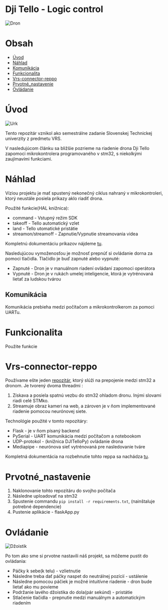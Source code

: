 # Dji Tello - Logic control


![Dron](https://i.ytimg.com/vi/nZ1o8TMZymE/maxresdefault.jpg)


# Obsah

- [Úvod](#Úvod)
- [Náhlad](#Náhlad)
- [Komunikácia](#Komunikácia)
- [Funkcionalita](#Funkcionalita)
- [Vrs-connector-reppo](#Vrs-connector-reppo)
- [Prvotné_nastavenie](#Prvotné_nastavenie)
- [Ovládanie](#Ovládanie)


# Úvod

![Urk](https://scontent.fbts10-1.fna.fbcdn.net/v/t39.30808-6/306322762_499480958850983_2907576443193663122_n.png?_nc_cat=107&ccb=1-7&_nc_sid=09cbfe&_nc_ohc=NORjCJxOTYQAX-SmdjF&_nc_ht=scontent.fbts10-1.fna&oh=00_AfA6CxFE6rTwqjAkPdStfiKP1iWnQ1qeSIIGtprEQyf9XQ&oe=63A62F8E)

Tento repozitár vznikol ako semestrálne zadanie Slovenskej Technickej univerzity z predmetu VRS.

V nasledujúcom článku sa bližšie pozrieme na riadenie drona Dji Tello zapomoci mikrokontrolera programovaného v stm32, s niekolkými zaujímavími funkciami. 


# Náhlad

Víziou projektu je mať spustený nekonečný ciklus nahraný v mikrokontroleri, ktorý neustále posiela príkazy aklo riadiť drona.

Použité funkcie(HAL knižnica):

* command               - Vstupný režim SDK
* takeoff               - Tello automatický vzlet
* land                  - Tello utomatické pristátie
* streamon/streamoff    - Zapnutie/Vypnutie streamovania videa

Kompletnú dokumentáciu príkazov nájdeme [tu](https://terra-1-g.djicdn.com/2d4dce68897a46b19fc717f3576b7c6a/Tello%20编程相关/For%20Tello/Tello%20SDK%20Documentation%20EN_1.3_1122.pdf).

Nasledujúcou vymoženosťou je možnosť prepnúť si ovládanie dorna za pomoci tlačidla.
Tlačidlo je buď zapnuté alebo vypnuté:

*  Zapnuté - Dron je v manuálnom riadení ovládaní zapomoci operátora
*  Vypnuté - Dron je v rukách umelej inteligencie, ktorá je vytrénovaná lietať za ludskou tvárou


## Komunikácia

Komunikácia prebieha medzi počítačom a mikrokontrolkerom za pomoci UARTu.


# Funkcionalita

Použite funkcie


# Vrs-connector-reppo

Používame ešte jeden [repozitár](https://github.com/Tomas-Jurov/vrs-connector), ktorý slúži na prepojenie medzi stm32 a dronom. Je tvorený dvoma threadmi :

1.  Získava a posiela spatnú vezbu do stm32 ohladom dronu. Inými slovami riadi celé STMko.
2.  Streamuje obraz kameri na web, a zároven je v ňom implementované riadenie pomocou neurónovej siete.

Technológie použité v tomto repozitáry:
* Flask             - je v ňom písaný backend
* PySerial          - UART komunikácia medzi počítačom a notebookom
* UDP-protokol      - (knižnica DJITelloPy) ovládanie drona
* Mediapipe         - neurónova sieť vytrénovaná pre nasledovanie tváre

Kompletná dokumentácia na rozbehnutie tohto reppa sa nachádza [tu](https://github.com/Tomas-Jurov/vrs-connector/blob/main/requirements.txt).


# Prvotné_nastavenie

1. Naklonovanie tohto repozitáru do svojho počítača
2. Následne uploadovať na stm32
3. Spustenie commandu `pip install -r requirements.txt`, (nainštaluje potrebné dependencie)
4. Pustenie aplikácie - flaskApp.py


# Ovládanie

![Džoistik](https://media.icdn.hu/product/GalleryMod/2021-05/701455/resp/1649584_dji_tello_dron__gamesir_t1d_kontroller_csomag.webp)

Po tom ako sme si prvotne nastavili náš projekt, sa môžeme pustit do ovládania:

*  Páčky k sebe(k telu) - vzlietnutie
*  Následne treba dať páčky naspet do neutrálnej pozícií - ustálenie
*  Následne pomocou páčiek je možné intuitívne riadenie - dron bude lietať ako mu povieme
*  Podržanie lavého džoistika do dola(pár sekúnd) - pristátie
*  Stlačenie tlačidla - prepnutie medzi manuálnym a automatickým riadením